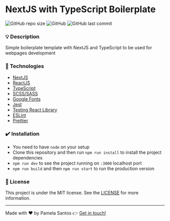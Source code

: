# NextJS with TypeScript Boilerplate

![GitHub repo size](https://img.shields.io/github/repo-size/pamelasantoss/boilerplate-typescript-nextjs?style=for-the-badge)
![GitHub](https://img.shields.io/github/license/pamelasantoss/boilerplate-typescript-nextjs?color=%23387fc6&style=for-the-badge)
![GitHub last commit](https://img.shields.io/github/last-commit/pamelasantoss/boilerplate-typescript-nextjs?color=%23387fc6&style=for-the-badge)

### :bulb: Description

Simple boilerplate template with NextJS and TypeScript to be used for webpages development

### :rocket: Technologies

- [NextJS](https://nextjs.org/docs)
- [ReactJS](https://react.dev/learn)
- [TypeScript](https://www.typescriptlang.org/)
- [SCSS/SASS](https://sass-lang.com/)
- [Google Fonts](https://fonts.google.com/)
- [Jest](https://jestjs.io/pt-BR/docs/getting-started)
- [Testing React Library](https://testing-library.com/docs/react-testing-library/intro/)
- [ESLint](https://eslint.org/docs/latest/use/getting-started)
- [Prettier](https://prettier.io/docs/en/)

### :heavy_check_mark: Installation

- You need to have `node` on your setup
- Clone this repository and then run `npm run install` to install the project dependencies
- `npm run dev` to see the project running on `:3000` localhost port
- `npm run build` and then `npm run start` to run the production version

### :memo: License

This project is under the MIT license. See the [LICENSE](https://github.com/pamelasantoss/boilerplate-typescript-nextjs/blob/main/LICENSE.txt) for more information.

---

Made with ❤️ by Pamela Santos :point_right: [Get in touch!](https://www.pamesantos.com.br/)
